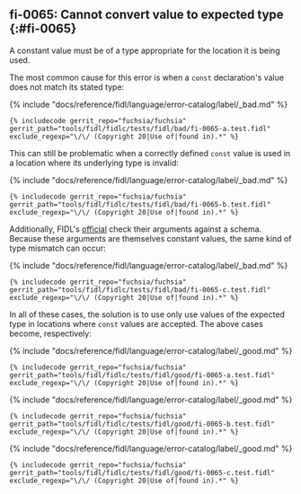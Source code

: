 ## fi-0065: Cannot convert value to expected type {:#fi-0065}

A constant value must be of a type appropriate for the location it is being
used.

The most common cause for this error is when a `const` declaration's value does
not match its stated type:

{% include "docs/reference/fidl/language/error-catalog/label/_bad.md" %}

```fidl
{% includecode gerrit_repo="fuchsia/fuchsia" gerrit_path="tools/fidl/fidlc/tests/fidl/bad/fi-0065-a.test.fidl" exclude_regexp="\/\/ (Copyright 20|Use of|found in).*" %}
```

This can still be problematic when a correctly defined `const` value is used in
a location where its underlying type is invalid:

{% include "docs/reference/fidl/language/error-catalog/label/_bad.md" %}

```fidl
{% includecode gerrit_repo="fuchsia/fuchsia" gerrit_path="tools/fidl/fidlc/tests/fidl/bad/fi-0065-b.test.fidl" exclude_regexp="\/\/ (Copyright 20|Use of|found in).*" %}
```

Additionally, FIDL's [official][docs-fidl-attributes] check their arguments
against a schema. Because these arguments are themselves constant values, the
same kind of type mismatch can occur:

{% include "docs/reference/fidl/language/error-catalog/label/_bad.md" %}

```fidl
{% includecode gerrit_repo="fuchsia/fuchsia" gerrit_path="tools/fidl/fidlc/tests/fidl/bad/fi-0065-c.test.fidl" exclude_regexp="\/\/ (Copyright 20|Use of|found in).*" %}
```

In all of these cases, the solution is to use only use values of the expected
type in locations where `const` values are accepted. The above cases become,
respectively:

{% include "docs/reference/fidl/language/error-catalog/label/_good.md" %}

```fidl
{% includecode gerrit_repo="fuchsia/fuchsia" gerrit_path="tools/fidl/fidlc/tests/fidl/good/fi-0065-a.test.fidl" exclude_regexp="\/\/ (Copyright 20|Use of|found in).*" %}
```

{% include "docs/reference/fidl/language/error-catalog/label/_good.md" %}

```fidl
{% includecode gerrit_repo="fuchsia/fuchsia" gerrit_path="tools/fidl/fidlc/tests/fidl/good/fi-0065-b.test.fidl" exclude_regexp="\/\/ (Copyright 20|Use of|found in).*" %}
```

{% include "docs/reference/fidl/language/error-catalog/label/_good.md" %}

```fidl
{% includecode gerrit_repo="fuchsia/fuchsia" gerrit_path="tools/fidl/fidlc/tests/fidl/good/fi-0065-c.test.fidl" exclude_regexp="\/\/ (Copyright 20|Use of|found in).*" %}
```

[docs-fidl-attributes]: /docs/reference/fidl/language/attributes.md
